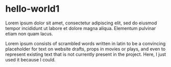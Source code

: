 # hello-world1
Lorem ipsum dolor sit amet, consectetur adipiscing elit, sed do eiusmod tempor incididunt ut labore et dolore magna aliqua. Elementum pulvinar etiam non quam lacus.

Lorem ipsum consists of scrambled words written in latin to be a convincing placeholder for text on website drafts, props in movies or plays, and even to represent existing text that is not currently present in the project. Here, I just used it because I could.

